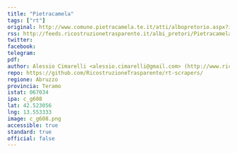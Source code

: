 ```yaml
---
title: "Pietracamela"
tags: ["rt"]
original: http://www.comune.pietracamela.te.it/atti/albopretorio.aspx?id=304
rss: http://feeds.ricostruzionetrasparente.it/albi_pretori/Pietracamela_feed.xml
twitter: 
facebook: 
telegram: 
pdf: 
author: Alessio Cimarelli <alessio.cimarelli@gmail.com> (http://www.ricostruzionetrasparente.it)
repo: https://github.com/RicostruzioneTrasparente/rt-scrapers/
regione: Abruzzo
provincia: Teramo
istat: 067034
ipa: c_g608
lat: 42.523056
lng: 13.553333
image: c_g608.png
accessible: true
standard: true
official: false
---
```

